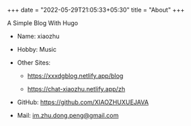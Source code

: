 +++
date = "2022-05-29T21:05:33+05:30"
title = "About"
+++

A Simple Blog With Hugo

* Name: xiaozhu

* Hobby: Music

* Other Sites: 

  - https://xxxdgblog.netlify.app/blog

  - https://chat-xiaozhu.netlify.app/zh
* GitHub: https://github.com/XIAOZHUXUEJAVA

* Mail: im.zhu.dong.peng@gmail.com